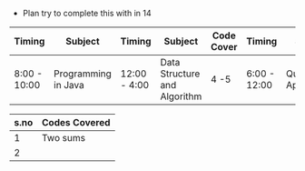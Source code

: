 
- Plan try to complete this with in 14

| Timing       | Subject             | Timing       | Subject                      | Code Cover | Timing       | Subject                | Practice  |
| :----------- | ------------------- | ------------ | ---------------------------- | ---------- | ------------ | ---------------------- | --------- |
| 8:00 - 10:00 | Programming in Java | 12:00 - 4:00 | Data Structure and Algorithm | 4 -5       | 6:00 - 12:00 | Quantitative Apptitute | Morning 7 |

| s.no | Codes Covered |
| ---- | :------------ |
| 1    | Two sums      |
| 2    |               |
